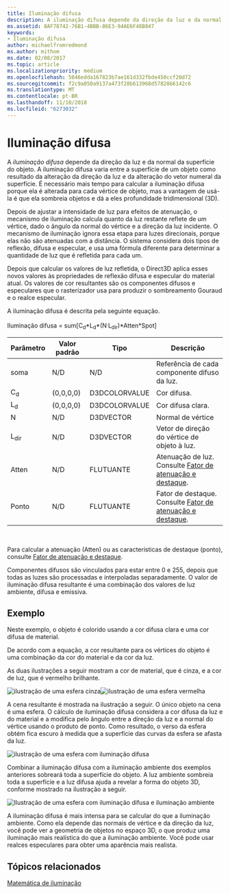```yaml
---
title: Iluminação difusa
description: A iluminação difusa depende da direção da luz e da normal da superfície do objeto.
ms.assetid: 8AF78742-76B1-4BBB-86E3-94AE6F48B847
keywords:
- Iluminação difusa
author: michaelfromredmond
ms.author: mithom
ms.date: 02/08/2017
ms.topic: article
ms.localizationpriority: medium
ms.openlocfilehash: 5846edda167823b7ae161d332fbde450ccf20d72
ms.sourcegitcommit: f2c9a050a9137a473f28b613968d5782866142c6
ms.translationtype: MT
ms.contentlocale: pt-BR
ms.lasthandoff: 11/10/2018
ms.locfileid: "6273032"
---
```

# <a name="diffuse-lighting"></a>Iluminação difusa


A *iluminação difusa* depende da direção da luz e da normal da superfície do objeto. A iluminação difusa varia entre a superfície de um objeto como resultado da alteração da direção da luz e da alteração do vetor numeral da superfície. É necessário mais tempo para calcular a iluminação difusa porque ela é alterada para cada vértice de objeto, mas a vantagem de usá-la é que ela sombreia objetos e dá a eles profundidade tridimensional (3D).

Depois de ajustar a intensidade de luz para efeitos de atenuação, o mecanismo de iluminação calcula quanto da luz restante reflete de um vértice, dado o ângulo da normal do vértice e a direção da luz incidente. O mecanismo de iluminação ignora essa etapa para luzes direcionais, porque elas não são atenuadas com a distância. O sistema considera dois tipos de reflexão, difusa e especular, e usa uma fórmula diferente para determinar a quantidade de luz que é refletida para cada um.

Depois que calcular os valores de luz refletida, o Direct3D aplica esses novos valores às propriedades de reflexão difusa e especular do material atual. Os valores de cor resultantes são os componentes difusos e especulares que o rasterizador usa para produzir o sombreamento Gouraud e o realce especular.

A iluminação difusa é descrita pela seguinte equação.

Iluminação difusa = sum\[C<sub>d</sub>\*L<sub>d</sub>\*(N<sup>.</sup>L<sub>dir</sub>)\*Atten\*Spot\]

| Parâmetro       | Valor padrão | Tipo          | Descrição                                                                                      |
|-----------------|---------------|---------------|--------------------------------------------------------------------------------------------------|
| soma             | N/D           | N/D           | Referência de cada componente difuso da luz.                                                     |
| C<sub>d</sub>   | (0,0,0,0)     | D3DCOLORVALUE | Cor difusa.                                                                                   |
| L<sub>d</sub>   | (0,0,0,0)     | D3DCOLORVALUE | Cor difusa clara.                                                                             |
| N               | N/D           | D3DVECTOR     | Normal de vértice                                                                                    |
| L<sub>dir</sub> | N/D           | D3DVECTOR     | Vetor de direção do vértice de objeto à luz.                                                |
| Atten           | N/D           | FLUTUANTE         | Atenuação de luz. Consulte [Fator de atenuação e destaque](attenuation-and-spotlight-factor.md). |
| Ponto            | N/D           | FLUTUANTE         | Fator de destaque. Consulte [Fator de atenuação e destaque](attenuation-and-spotlight-factor.md).  |

 

Para calcular a atenuação (Atten) ou as características de destaque (ponto), consulte [Fator de atenuação e destaque](attenuation-and-spotlight-factor.md).

Componentes difusos são vinculados para estar entre 0 e 255, depois que todas as luzes são processadas e interpoladas separadamente. O valor de iluminação difusa resultante é uma combinação dos valores de luz ambiente, difusa e emissiva.

## <a name="span-idexamplespanspan-idexamplespanspan-idexamplespanexample"></a><span id="Example"></span><span id="example"></span><span id="EXAMPLE"></span>Exemplo


Neste exemplo, o objeto é colorido usando a cor difusa clara e uma cor difusa de material.

De acordo com a equação, a cor resultante para os vértices do objeto é uma combinação da cor do material e da cor da luz.

As duas ilustrações a seguir mostram a cor de material, que é cinza, e a cor de luz, que é vermelho brilhante.

![ilustração de uma esfera cinza](images/amb1.jpg)![ilustração de uma esfera vermelha](images/lightred.jpg)

A cena resultante é mostrada na ilustração a seguir. O único objeto na cena é uma esfera. O cálculo de iluminação difusa considera a cor difusa da luz e do material e a modifica pelo ângulo entre a direção da luz e a normal do vértice usando o produto de ponto. Como resultado, o verso da esfera obtém fica escuro à medida que a superfície das curvas da esfera se afasta da luz.

![ilustração de uma esfera com iluminação difusa](images/lightd.jpg)

Combinar a iluminação difusa com a iluminação ambiente dos exemplos anteriores sobreará toda a superfície do objeto. A luz ambiente sombreia toda a superfície e a luz difusa ajuda a revelar a forma do objeto 3D, conforme mostrado na ilustração a seguir.

![Ilustração de uma esfera com iluminação difusa e iluminação ambiente](images/lightad.jpg)

A iluminação difusa é mais intensa para se calcular do que a iluminação ambiente. Como ela depende das normais de vértice e da direção da luz, você pode ver a geometria de objetos no espaço 3D, o que produz uma iluminação mais realística do que a iluminação ambiente. Você pode usar realces especulares para obter uma aparência mais realista.

## <a name="span-idrelated-topicsspanrelated-topics"></a><span id="related-topics"></span>Tópicos relacionados


[Matemática de iluminação](mathematics-of-lighting.md)

 

 




